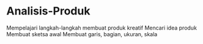 # Analisis-Produk
Mempelajari langkah-langkah membuat produk kreatif
Mencari idea produk
Membuat sketsa awal
Membuat garis, bagian, ukuran, skala
